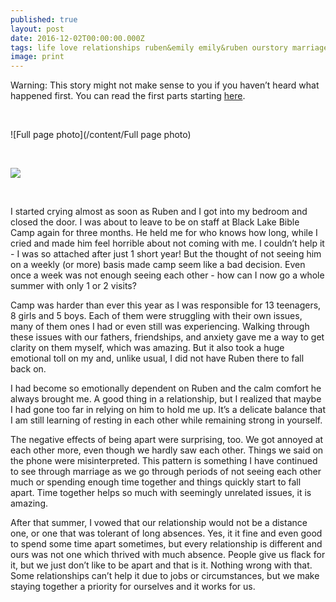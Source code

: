 ```yaml
---
published: true
layout: post
date: 2016-12-02T00:00:00.000Z
tags: life love relationships ruben&emily emily&ruben ourstory marriage lifestyle 
image: print
---
```




Warning: This story might not make sense to you if you haven’t heard what happened first. You can read the first parts starting [here](http://edibleem.com/how-he-unintentionally-had-me-hooked).

<br> 

![Full page photo](/content/Full page photo)

<br>

<a href="//www.pinterest.com/pin/create/button/" data-pin-do="buttonBookmark"  data-pin-color="red"><img src="//assets.pinterest.com/images/pidgets/pinit_fg_en_rect_red_20.png" /></a>
<!-- Please call pinit.js only once per page -->
<script type="text/javascript" async defer src="//assets.pinterest.com/js/pinit.js"></script>

<br>


I started crying almost as soon as Ruben and I got into my bedroom and closed the door. I was about to leave to be on staff at Black Lake Bible Camp again for three months. He held me for who knows how long, while I cried and made him feel horrible about not coming with me. I couldn’t help it - I was so attached after just 1 short year! But the thought of not seeing him on a weekly (or more) basis made camp seem like a bad decision. Even once a week was not enough seeing each other - how can I now go a whole summer with only 1 or 2 visits? 


Camp was harder than ever this year as I was responsible for 13 teenagers, 8 girls and 5 boys. Each of them were struggling with their own issues, many of them ones I had or even still was experiencing. Walking through these issues with our fathers, friendships, and anxiety gave me a way to get clarity on them myself, which was amazing. But it also took a huge emotional toll on my and, unlike usual, I did not have Ruben there to fall back on.


I had become so emotionally dependent on Ruben and the calm comfort he always brought me. A good thing in a relationship, but I realized that maybe I had gone too far in relying on him to hold me up. It’s a delicate balance that I am still learning of resting in each other while remaining strong in yourself. 


The negative effects of being apart were surprising, too. We got annoyed at each other more, even though we hardly saw each other. Things we said on the phone were misinterpreted. This pattern is something I have continued to see through marriage as we go through periods of not seeing each other much or spending enough time together and things quickly start to fall apart. Time together helps so much with seemingly unrelated issues, it is amazing. 


After that summer, I vowed that our relationship would not be a distance one, or one that was tolerant of long absences. Yes, it it fine and even good to spend some time apart sometimes, but every relationship is different and ours was not one which thrived with much absence. People give us flack for it, but we just don’t like to be apart and that is it. Nothing wrong with that. Some relationships can’t help it due to jobs or circumstances, but we make staying together a priority for ourselves and it works for us. 





